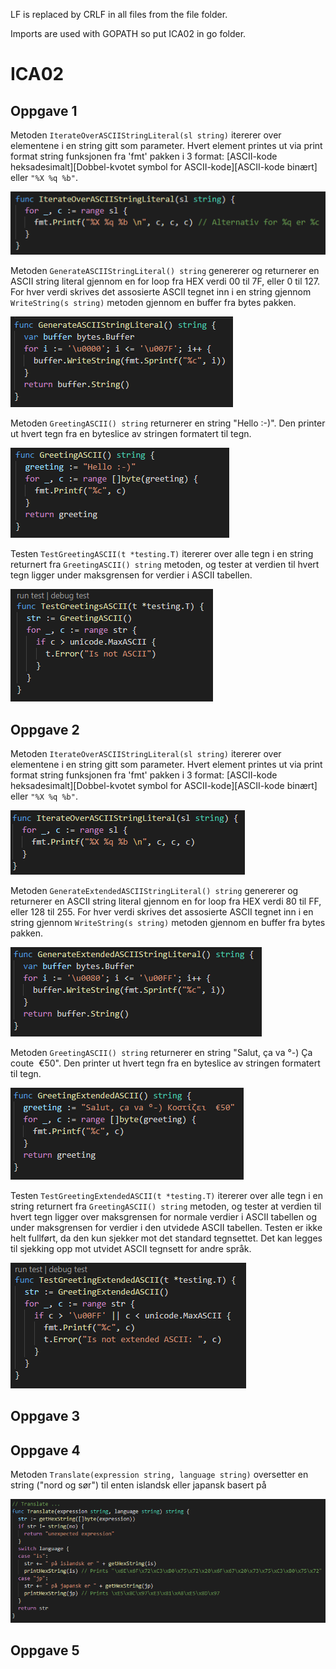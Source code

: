 LF is replaced by CRLF in all files from the file folder. 

Imports are used with GOPATH so put ICA02 in go folder.

# ICA02
## Oppgave 1
Metoden `IterateOverASCIIStringLiteral(sl string)` itererer over elementene i en string gitt som parameter. Hvert element printes ut via print format string funksjonen fra 'fmt' pakken i 3 format: [ASCII-kode heksadesimalt][Dobbel-kvotet symbol for ASCII-kode][ASCII-kode binært] eller `"%X %q %b"`. 

![Metoden](https://github.com/emfkf/temptest/blob/master/pictures/opg1iterate.PNG)

Metoden `GenerateASCIIStringLiteral() string` genererer og returnerer en ASCII string literal gjennom en for loop fra HEX verdi 00 til 7F, eller 0 til 127. For hver verdi skrives det assosierte ASCII tegnet inn i en string gjennom `WriteString(s string)` metoden gjennom en buffer fra bytes pakken. 

![Metoden](https://github.com/emfkf/temptest/blob/master/pictures/opg1generate.PNG)

Metoden `GreetingASCII() string` returnerer en string "Hello :-)". Den printer ut hvert tegn fra en byteslice av stringen formatert til tegn. 

![Metoden](https://github.com/emfkf/temptest/blob/master/pictures/opg1greeting.PNG)

Testen `TestGreetingASCII(t *testing.T)` itererer over alle tegn i en string returnert fra `GreetingASCII() string` metoden, og tester at verdien til hvert tegn ligger under maksgrensen for verdier i ASCII tabellen. 

![Metoden](https://github.com/emfkf/temptest/blob/master/pictures/opg1test.PNG)

## Oppgave 2
Metoden `IterateOverASCIIStringLiteral(sl string)` itererer over elementene i en string gitt som parameter. Hvert element printes ut via print format string funksjonen fra 'fmt' pakken i 3 format: [ASCII-kode heksadesimalt][Dobbel-kvotet symbol for ASCII-kode][ASCII-kode binært] eller `"%X %q %b"`. 

![Metoden](https://github.com/emfkf/temptest/blob/master/pictures/opg2iterate.PNG)

Metoden `GenerateExtendedASCIIStringLiteral() string` genererer og returnerer en ASCII string literal gjennom en for loop fra HEX verdi 80 til FF, eller 128 til 255. For hver verdi skrives det assosierte ASCII tegnet inn i en string gjennom `WriteString(s string)` metoden gjennom en buffer fra bytes pakken. 

![Metoden](https://github.com/emfkf/temptest/blob/master/pictures/opg2generate.PNG)

Metoden `GreetingASCII() string` returnerer en string "Salut, ça va °-) Ça coute ​ €50​". Den printer ut hvert tegn fra en byteslice av stringen formatert til tegn. 

![Metoden](https://github.com/emfkf/temptest/blob/master/pictures/opg2greeting.PNG)

Testen `TestGreetingExtendedASCII(t *testing.T)` itererer over alle tegn i en string returnert fra `GreetingASCII() string` metoden, og tester at verdien til hvert tegn ligger over maksgrensen for normale verdier i ASCII tabellen og under maksgrensen for verdier i den utvidede ASCII tabellen. Testen er ikke helt fullført, da den kun sjekker mot det standard tegnsettet. Det kan legges til sjekking opp mot utvidet ASCII tegnsett for andre språk.

![Metoden](https://github.com/emfkf/temptest/blob/master/pictures/opg2test.PNG)

## Oppgave 3

## Oppgave 4
Metoden `Translate(expression string, language string)` oversetter en string ("nord og sør") til enten islandsk eller japansk basert på 

![Metoden](https://github.com/emfkf/temptest/blob/master/pictures/opg4translate.PNG)

## Oppgave 5